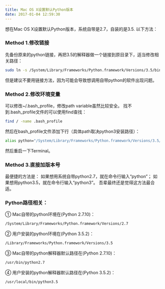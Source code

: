 ```yaml
---
title: Mac OS X设置默认Python版本
date: 2017-01-04 12:59:30
---
```

想在Mac OS X设置默认Python版本，系统自带是2.7，自装的是3.5. 以下方法：

### Method 1.修改链接
先备份原来的python链接，再把3.5的解释器做一个链接到原目录下，适当修改相关路径：
``` bash
sudo ln -s /System/Library/Frameworks/Python.framework/Versions/3.5/bin/python3.5 /usr/local/bin/python
```
但是建议不要用链接方法，因为可能会导致想调用自带python的软件出现问题。

### Method 2.修改环境变量
可以修改~/.bash_profile，修改path variable虽然比较安全。
找不到.bash_profile文件的可以使用find查找：
``` bash
find / -name .bash_profile 
```
然后在bash_profile文件添加下行（具体path取决python3安装路径）：
``` bash
alias python="/System/Library/Frameworks/Python.framework/Versions/3.5/bin/python3.5"
```
然后重启一下Terminal。

### Method 3.直接加版本号
最便捷的方法是：
如果想用系统自带python2.7，就在命令行输入“python”；
如果想用python3.5，就在命令行输入“python3”。
吾辈最终还是觉得这方法最合适。


### Python路径相关：
① Mac自带的python环境在(Python 2.7.10)：
``` bash
/System/Library/Frameworks/Python.framework/Versions/2.7
```
② 用户安装的python环境在(Python 3.5.2)：
``` bash
/Library/Frameworks/Python.framework/Versions/3.5
```
③ Mac自带的python解释器默认路径在(Python 2.7.10)：
``` bash
/usr/bin/python2.7
```
④ 用户安装的python解释器默认路径在(Python 3.5.2)：
``` bash
/usr/local/bin/python3.5
```
